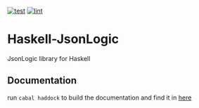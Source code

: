 [![test](https://github.com/JTeeuwissen/Haskell-JsonLogic/actions/workflows/Test.yaml/badge.svg?event=push)](https://github.com/JTeeuwissen/Haskell-JsonLogic/actions/workflows/Test.yaml)
[![lint](https://github.com/JTeeuwissen/Haskell-JsonLogic/actions/workflows/Linting.yaml/badge.svg?event=push)](https://github.com/JTeeuwissen/Haskell-JsonLogic/actions/workflows/Linting.yaml)

# Haskell-JsonLogic
JsonLogic library for Haskell

## Documentation
run `cabal haddock` to build the documentation and find it in [here](dist-newstyle\build\x86_64-windows\ghc-9.0.1\JsonLogic-0.1.0.0\l\Logic\doc\html\JsonLogic)
